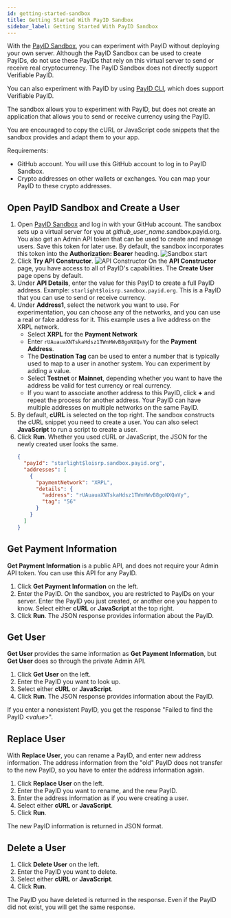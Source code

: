 ```yaml
---
id: getting-started-sandbox
title: Getting Started With PayID Sandbox
sidebar_label: Getting Started With PayID Sandbox
---
```


With the [PayID Sandbox](https://payid.org/sandbox), you can experiment with PayID without deploying your own server. Although the PayID Sandbox can be used to create PayIDs, do not use these PayIDs that rely on this virtual server to send or receive real cryptocurrency. The PayID Sandbox does not directly support Verifiable PayID.

You can also experiment with PayID by using [PayID CLI](payid-cli), which does support Verifiable PayID.

The sandbox allows you to experiment with PayID, but does not create an application that allows you to send or receive currency using the PayID.

You are encouraged to copy the cURL or JavaScript code snippets that the sandbox provides and adapt them to your app.

Requirements:

- GitHub account. You will use this GitHub account to log in to PayID Sandbox.
- Crypto addresses on other wallets or exchanges. You can map your PayID to these crypto addresses.

## Open PayID Sandbox and Create a User

1. Open [PayID Sandbox](https://payid.org/sandbox) and log in with your GitHub account.
   The sandbox sets up a virtual server for you at _github_user_name_.sandbox.payid.org.
   You also get an Admin API token that can be used to create and manage users. Save this token for later use. By default, the sandbox incorporates this token into the **Authorization: Bearer** heading.
   ![Sandbox start](/img/docs/sandbox-start.png)
2. Click **Try API Constructor**.
   ![API Constructor](/img/docs/api-constructor1.png)
   On the **API Constructor** page, you have access to all of PayID's capabilities. The **Create User** page opens by default.
3. Under **API Details**, enter the value for this PayID to create a full PayID address. Example: `starlight$loisrp.sandbox.payid.org`. This is a PayID that you can use to send or receive currency.
4. Under **Address1**, select the network you want to use. For experimentation, you can choose any of the networks, and you can use a real or fake address for it. This example uses a live address on the XRPL network.
   - Select **XRPL** for the **Payment Network**
   - Enter `rUAuauaXNTskaHdsz1TWnHWvB8goNXQaVy` for the **Payment Address**.
   - The **Destination Tag** can be used to enter a number that is typically used to map to a user in another system. You can experiment by adding a value.
   - Select **Testnet** or **Mainnet**, depending whether you want to have the address be valid for test currency or real currency.
   - If you want to associate another address to this PayID, click **+** and repeat the process for another address. Your PayID can have multiple addresses on multiple networks on the same PayID.
5. By default, **cURL** is selected on the top right. The sandbox constructs the cURL snippet you need to create a user. You can also select **JavaScript** to run a script to create a user.
6. Click **Run**. Whether you used cURL or JavaScript, the JSON for the newly created user looks the same.
   ```json
   {
     "payId": "starlight$loisrp.sandbox.payid.org",
     "addresses": [
       {
         "paymentNetwork": "XRPL",
         "details": {
           "address": "rUAuauaXNTskaHdsz1TWnHWvB8goNXQaVy",
           "tag": "56"
         }
       }
     ]
   }
   ```

## Get Payment Information

**Get Payment Information** is a public API, and does not require your Admin API token. You can use this API for any PayID.

1. Click **Get Payment Information** on the left.
2. Enter the PayID. On the sandbox, you are restricted to PayIDs on your server. Enter the PayID you just created, or another one you happen to know. Select either **cURL** or **JavaScript** at the top right.
3. Click **Run**. The JSON response provides information about the PayID.

## Get User

**Get User** provides the same information as **Get Payment Information**, but **Get User** does so through the private Admin API.

1. Click **Get User** on the left.
2. Enter the PayID you want to look up.
3. Select either **cURL** or **JavaScript**.
4. Click **Run**. The JSON response provides information about the PayID.

If you enter a nonexistent PayID, you get the response "Failed to find the PayID <_value_>".

## Replace User

With **Replace User**, you can rename a PayID, and enter new address information. The address information from the "old" PayID does not transfer to the new PayID, so you have to enter the address information again.

1. Click **Replace User** on the left.
2. Enter the PayID you want to rename, and the new PayID.
3. Enter the address information as if you were creating a user.
4. Select either **cURL** or **JavaScript**.
5. Click **Run**.

The new PayID information is returned in JSON format.

## Delete a User

1. Click **Delete User** on the left.
2. Enter the PayID you want to delete.
3. Select either **cURL** or **JavaScript**.
4. Click **Run**.

The PayID you have deleted is returned in the response. Even if the PayID did not exist, you will get the same response.
